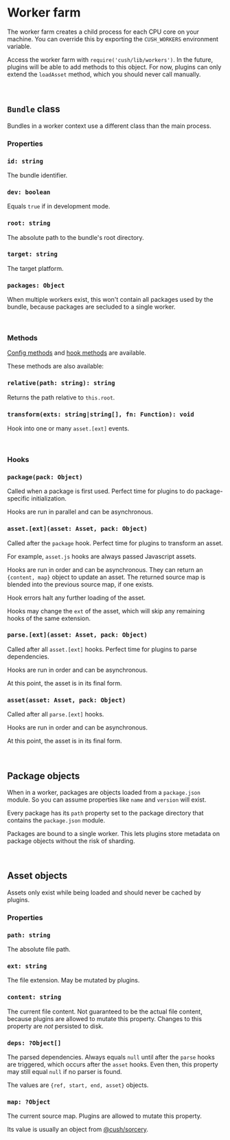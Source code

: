# Worker farm

The worker farm creates a child process for each CPU core on your machine. You can override this by exporting the `CUSH_WORKERS` environment variable.

Access the worker farm with `require('cush/lib/workers')`. In the future, plugins will be able to add methods to this object. For now, plugins can only extend the `loadAsset` method, which you should never call manually.

&nbsp;

## `Bundle` class

Bundles in a worker context use a different class than the main process.

### Properties

### `id: string`

The bundle identifier.

### `dev: boolean`

Equals `true` if in development mode.

### `root: string`

The absolute path to the bundle's root directory.

### `target: string`

The target platform.

### `packages: Object`

When multiple workers exist, this won't contain all packages used by the bundle, because packages are secluded to a single worker.

&nbsp;

### Methods

[Config methods](./config.md#config-methods) and [hook methods](#./hooks.md) are available.

These methods are also available:

### `relative(path: string): string`

Returns the path relative to `this.root`.

### `transform(exts: string|string[], fn: Function): void`

Hook into one or many `asset.[ext]` events.

&nbsp;

### Hooks

### `package(pack: Object)`

Called when a package is first used. Perfect time for plugins to do package-specific initialization.

Hooks are run in parallel and can be asynchronous.

### `asset.[ext](asset: Asset, pack: Object)`

Called after the `package` hook. Perfect time for plugins to transform an asset.

For example, `asset.js` hooks are always passed Javascript assets.

Hooks are run in order and can be asynchronous. They can return an `{content, map}` object to update an asset. The returned source map is blended into the previous source map, if one exists.

Hook errors halt any further loading of the asset.

Hooks may change the `ext` of the asset, which will skip any remaining hooks of the same extension.

### `parse.[ext](asset: Asset, pack: Object)`

Called after all `asset.[ext]` hooks. Perfect time for plugins to parse dependencies.

Hooks are run in order and can be asynchronous.

At this point, the asset is in its final form.

### `asset(asset: Asset, pack: Object)`

Called after all `parse.[ext]` hooks.

Hooks are run in order and can be asynchronous.

At this point, the asset is in its final form.

&nbsp;

## Package objects

When in a worker, packages are objects loaded from a `package.json` module. So you can assume properties like `name` and `version` will exist.

Every package has its `path` property set to the package directory that contains the `package.json` module.

Packages are bound to a single worker. This lets plugins store metadata on package objects without the risk of sharding.

&nbsp;

## Asset objects

Assets only exist while being loaded and should never be cached by plugins.

### Properties

### `path: string`

The absolute file path.

### `ext: string`

The file extension. May be mutated by plugins.

### `content: string`

The current file content. Not guaranteed to be the actual file content, because plugins are allowed to mutate this property. Changes to this property are *not* persisted to disk.

### `deps: ?Object[]`

The parsed dependencies. Always equals `null` until after the `parse` hooks are triggered, which occurs after the `asset` hooks. Even then, this property may still equal `null` if no parser is found.

The values are `{ref, start, end, asset}` objects.

### `map: ?Object`

The current source map. Plugins are allowed to mutate this property.

Its value is usually an object from [@cush/sorcery](https://www.npmjs.com/package/@cush/sorcery).
